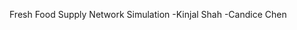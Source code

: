 Fresh Food Supply Network Simulation
                        -Kinjal Shah
                        -Candice Chen
